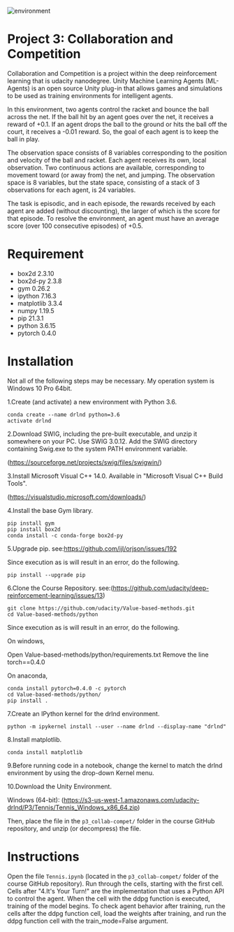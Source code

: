 ![environment](https://user-images.githubusercontent.com/4408363/221556417-a85f6bce-c417-48e3-8056-f1a22bbbbf74.gif)

# Project 3: Collaboration and Competition
Collaboration and Competition is a project within the deep reinforcement learning that is udacity nanodegree.
Unity Machine Learning Agents (ML-Agents) is an open source Unity plug-in that allows games and simulations to be used as training environments for intelligent agents.
 
In this environment, two agents control the racket and bounce the ball across the net. If the ball hit by an agent goes over the net, it receives a reward of +0.1. If an agent drops the ball to the ground or hits the ball off the court, it receives a -0.01 reward. So, the goal of each agent is to keep the ball in play.

The observation space consists of 8 variables corresponding to the position and velocity of the ball and racket. Each agent receives its own, local observation.  Two continuous actions are available, corresponding to movement toward (or away from) the net, and jumping. The observation space is 8 variables, but the state space, consisting of a stack of 3 observations for each agent, is 24 variables.

The task is episodic, and in each episode, the rewards received by each agent are added (without discounting), the larger of which is the score for that episode. To resolve the environment, an agent must have an average score (over 100 consecutive episodes) of +0.5.


# Requirement

* box2d 2.3.10
* box2d-py 2.3.8
* gym 0.26.2
* ipython 7.16.3
* matplotlib 3.3.4
* numpy 1.19.5
* pip 21.3.1
* python 3.6.15
* pytorch 0.4.0 


# Installation

Not all of the following steps may be necessary.
My operation system is Windows 10 Pro 64bit.
 
1.Create (and activate) a new environment with Python 3.6.
 
```
conda create --name drlnd python=3.6 
activate drlnd
```
2.Download SWIG, including the pre-built executable, and unzip it somewhere on your PC. Use SWIG 3.0.12.
Add the SWIG directory containing Swig.exe to the system PATH environment variable.

(https://sourceforge.net/projects/swig/files/swigwin/)

3.Install Microsoft Visual C++ 14.0. Available in "Microsoft Visual C++ Build Tools".

(https://visualstudio.microsoft.com/downloads/)

4.Install the base Gym library.

```
pip install gym
pip install box2d
conda install -c conda-forge box2d-py
```

5.Upgrade pip.
see:https://github.com/ijl/orjson/issues/192

Since execution as is will result in an error, do the following.

```
pip install --upgrade pip
```

6.Clone the Course Repository.
see:(https://github.com/udacity/deep-reinforcement-learning/issues/13)

```
git clone https://github.com/udacity/Value-based-methods.git
cd Value-based-methods/python
```

Since execution as is will result in an error, do the following.

On windows,

Open Value-based-methods/python/requirements.txt
Remove the line torch==0.4.0

On anaconda,

```
conda install pytorch=0.4.0 -c pytorch
cd Value-based-methods/python/
pip install .
```

7.Create an IPython kernel for the drlnd environment.

``` 
python -m ipykernel install --user --name drlnd --display-name "drlnd"
```

8.Install matplotlib.

```
conda install matplotlib
```

9.Before running code in a notebook, change the kernel to match the drlnd environment by using the drop-down Kernel menu.

10.Download the Unity Environment.

Windows (64-bit):
(https://s3-us-west-1.amazonaws.com/udacity-drlnd/P3/Tennis/Tennis_Windows_x86_64.zip)

Then, place the file in the `p3_collab-compet/` folder in the course GitHub repository, and unzip (or decompress) the file.


# Instructions
 
Open the file `Tennis.ipynb` (located in the `p3_collab-compet/` folder of the course GitHub repository).
Run through the cells, starting with the first cell.
Cells after "4.It's Your Turn!" are the implementation that uses a Python API to control the agent.
When the cell with the ddpg function is executed, training of the model begins.
To check agent behavior after training, run the cells after the ddpg function cell, load the weights after training, and run the ddpg function cell with the train_mode=False argument.
